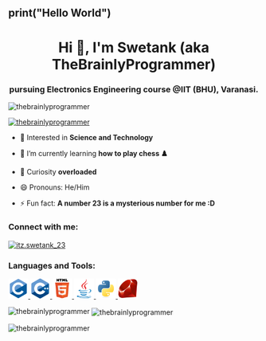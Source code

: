 ## print("Hello World")
<h1 align="center">Hi 👋, I'm Swetank (aka TheBrainlyProgrammer)</h1>
<h3 align="center">pursuing Electronics Engineering course @IIT (BHU), Varanasi.</h3>

<p align="left"> <img src="https://komarev.com/ghpvc/?username=thebrainlyprogrammer&label=Profile%20views&color=0e75b6&style=flat" alt="thebrainlyprogrammer" /> </p>

<p align="left"> <a href="https://github.com/ryo-ma/github-profile-trophy"><img src="https://github-profile-trophy.vercel.app/?username=thebrainlyprogrammer" alt="thebrainlyprogrammer" /></a> </p>

- 🚀 Interested in **Science and Technology**

- 🌱 I’m currently learning **how to play chess ♟️**

- 🔭 Curiosity **overloaded**

- 😄 Pronouns: He/Him
  
- ⚡ Fun fact: **A number 23 is a mysterious number for me :D**


<h3 align="left">Connect with me:</h3>
<p align="left">
<a href="https://instagram.com/itz.swetank_23" target="blank"><img align="center" src="https://raw.githubusercontent.com/rahuldkjain/github-profile-readme-generator/master/src/images/icons/Social/instagram.svg" alt="itz.swetank_23" height="30" width="40" /></a>
</p>

<h3 align="left">Languages and Tools:</h3>
<p align="left"> <a href="https://www.cprogramming.com/" target="_blank" rel="noreferrer"> <img src="https://raw.githubusercontent.com/devicons/devicon/master/icons/c/c-original.svg" alt="c" width="40" height="40"/> </a> <a href="https://www.w3schools.com/cpp/" target="_blank" rel="noreferrer"> <img src="https://raw.githubusercontent.com/devicons/devicon/master/icons/cplusplus/cplusplus-original.svg" alt="cplusplus" width="40" height="40"/> </a> <a href="https://www.w3.org/html/" target="_blank" rel="noreferrer"> <img src="https://raw.githubusercontent.com/devicons/devicon/master/icons/html5/html5-original-wordmark.svg" alt="html5" width="40" height="40"/> </a> <a href="https://www.java.com" target="_blank" rel="noreferrer"> <img src="https://raw.githubusercontent.com/devicons/devicon/master/icons/java/java-original.svg" alt="java" width="40" height="40"/> </a> <a href="https://www.python.org" target="_blank" rel="noreferrer"> <img src="https://raw.githubusercontent.com/devicons/devicon/master/icons/python/python-original.svg" alt="python" width="40" height="40"/> </a> <a href="https://www.ruby-lang.org/en/" target="_blank" rel="noreferrer"> <img src="https://raw.githubusercontent.com/devicons/devicon/master/icons/ruby/ruby-original.svg" alt="ruby" width="40" height="40"/> </a> </p>

<p><img align="left" src="https://github-readme-stats.vercel.app/api/top-langs?username=thebrainlyprogrammer&show_icons=true&locale=en&layout=compact" alt="thebrainlyprogrammer" /></p>

<p>&nbsp;<img align="center" src="https://github-readme-stats.vercel.app/api?username=thebrainlyprogrammer&show_icons=true&locale=en" alt="thebrainlyprogrammer" /></p>

<p><img align="center" src="https://github-readme-streak-stats.herokuapp.com/?user=thebrainlyprogrammer&" alt="thebrainlyprogrammer" /></p>

